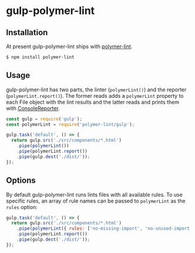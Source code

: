 gulp-polymer-lint
=================

Installation
------------
At present gulp-polymer-lint ships with [polymer-lint].

```sh
$ npm install polymer-lint
```

[polymer-lint]: https://github.com/Banno/polymer-lint

Usage
-----
gulp-polymer-lint has two parts, the linter (`polymerLint()`) and the reporter
(`polymerLint.report()`). The former reads adds a `polymerLint` property to each
File object with the lint results and the latter reads and prints them with
[ConsoleReporter](../reporters/ConsoleReporter.js).

```javascript
const gulp = require('gulp');
const polymerLint = require('polymer-lint/gulp');

gulp.task('default', () => {
  return gulp.src('./src/components/*.html')
    .pipe(polymerLint())
    .pipe(polymerLint.report())
    .pipe(gulp.dest('./dist/'));
});
```

Options
-------
By default gulp-polymer-lint runs lints files with all available rules. To use
specific rules, an array of rule names can be passed to `polymerLint` as the
`rules` option:

```javascript
gulp.task('default', () => {
  return gulp.src('./src/components/*.html')
    .pipe(polymerLint({ rules: ['no-missing-import', 'no-unused-import'] }))
    .pipe(polymerLint.report())
    .pipe(gulp.dest('./dist/'));
});
```
